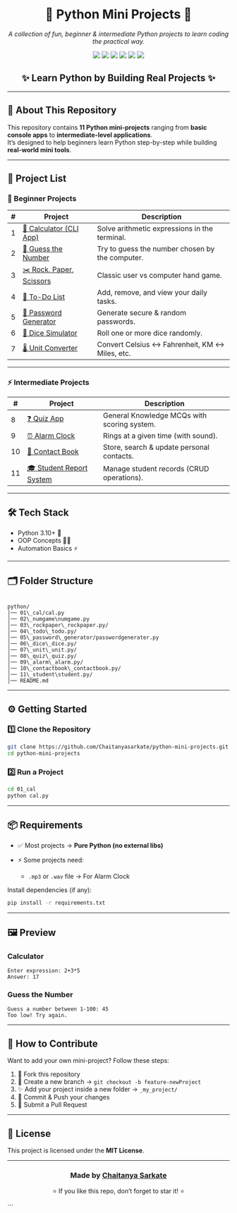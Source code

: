
<h1 align="center">🐍 Python Mini Projects 🚀</h1>
<p align="center">
  <i>A collection of fun, beginner & intermediate Python projects to learn coding the practical way.</i>
</p>

<p align="center">
  <img src="https://img.shields.io/badge/Python-3.10+-blue?logo=python" />
  <img src="https://img.shields.io/badge/Status-Active-success?logo=github" />
  <img src="https://img.shields.io/github/stars/Chaitanyasarkate/python-mini-projects?style=social" />
  <img src="https://img.shields.io/badge/Contributions-Welcome-orange?logo=github" />
  <img src="https://img.shields.io/github/repo-size/Chaitanyasarkate/python-mini-projects?color=yellow" />
  <img src="https://img.shields.io/github/last-commit/Chaitanyasarkate/python-mini-projects?color=red" />
</p>

<h2 align="center">✨ Learn Python by Building Real Projects ✨</h2>

---

## 📌 About This Repository  

This repository contains **11 Python mini-projects** ranging from **basic console apps** to **intermediate-level applications**.  
It’s designed to help beginners learn Python step-by-step while building **real-world mini tools**.  

---

## 🎯 Project List  

### 🌱 Beginner Projects  

| # | Project | Description |
|---|---------|-------------|
| 1 | [🧮 Calculator (CLI App)](01_calculator/) | Solve arithmetic expressions in the terminal. |
| 2 | [🎯 Guess the Number](02_guess_the_number/) | Try to guess the number chosen by the computer. |
| 3 | [✂️ Rock, Paper, Scissors](03_rock_paper_scissors/) | Classic user vs computer hand game. |
| 4 | [📝 To-Do List](04_todo_list/) | Add, remove, and view your daily tasks. |
| 5 | [🔑 Password Generator](05_password_generator/) | Generate secure & random passwords. |
| 6 | [🎲 Dice Simulator](06_dice_simulator/) | Roll one or more dice randomly. |
| 7 | [🌡 Unit Converter](07_unit_converter/) | Convert Celsius ↔ Fahrenheit, KM ↔ Miles, etc. |

---

### ⚡ Intermediate Projects  

| # | Project | Description |
|---|---------|-------------|
| 8  | [❓ Quiz App](08_quiz_app/) | General Knowledge MCQs with scoring system. |
| 9  | [⏰ Alarm Clock](09_alarm_clock/) | Rings at a given time (with sound). |
| 10 | [📇 Contact Book](10_contact_book/) | Store, search & update personal contacts. |
| 11 | [🎓 Student Report System](11_student_report_system/) | Manage student records (CRUD operations). |

---

## 🛠 Tech Stack  

- Python 3.10+ 🐍  
- OOP Concepts 👨‍💻   
- Automation Basics ⚡  

---

## 🗂 Folder Structure  

```

python/
│── 01\_cal/cal.py
│── 02\_numgame\numgame.py
│── 03\_rockpaper\_rockpaper.py/
│── 04\_todo\_todo.py/
│── 05\_password\_generator/passwordgenerater.py
│── 06\_dice\_dice.py/
│── 07\_unit\_unit.py/
│── 08\_quiz\_quiz.py/
│── 09\_alarm\_alarm.py/
│── 10\_contactbook\_contactbook.py/
│── 11\_student\student.py/
│── README.md

````

---

## ⚙️ Getting Started  

### 1️⃣ Clone the Repository  

```bash
git clone https://github.com/Chaitanyasarkate/python-mini-projects.git
cd python-mini-projects
````

### 2️⃣ Run a Project

```bash
cd 01_cal
python cal.py
```

---

## 📦 Requirements

* ✅ Most projects → **Pure Python (no external libs)**
* ⚡ Some projects need:

  * `.mp3` or `.wav` file → For Alarm Clock

Install dependencies (if any):

```bash
pip install -r requirements.txt
```

---

## 🖼 Preview

### Calculator

```
Enter expression: 2+3*5
Answer: 17
```

### Guess the Number

```
Guess a number between 1-100: 45
Too low! Try again.
```

---

## 🤝 How to Contribute

Want to add your own mini-project? Follow these steps:

1. 🍴 Fork this repository
2. 🌱 Create a new branch → `git checkout -b feature-newProject`
3. ✨ Add your project inside a new folder → `_my_project/`
4. 📩 Commit & Push your changes
5. 🚀 Submit a Pull Request

---

## 📜 License

This project is licensed under the **MIT License**.

---

<h3 align="center">Made by <a href="https://github.com/Chaitanyasarkate">Chaitanya Sarkate</a></h3>
<p align="center">⭐ If you like this repo, don’t forget to star it! ⭐</p>
```
